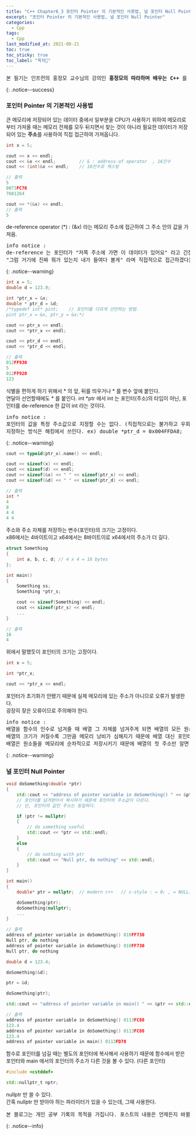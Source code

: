 ```yaml
---
title: "C++ Chapter6_3 포인터 Pointer 의 기본적인 사용법, 널 포인터 Null Pointer"
excerpt: "포인터 Pointer 의 기본적인 사용법, 널 포인터 Null Pointer"
categories:
  - Cpp
tags:
  - Cpp
last_modified_at: 2021-08-21
toc: true
toc_sticky: true
toc_label: "목차👀"
---
```


<pre>본 필기는 인프런의 홍정모 교수님의 강의인 <b>홍정모의 따라하며 배우는 C++</b> 를 듣고 작성합니다.</pre>{: .notice--success}

### 포인터 Pointer 의 기본적인 사용법
큰 메모리에 저장되어 있는 데이터 중에서 일부분을 CPU가 사용하기 위하여 메모리로부터 가져올 때는 메모리 전체를 모두 뒤지면서 찾는 것이 아니라 필요한 데이터가 저장되어 있는 **주소**를 사용하여
직접 접근하여 가져옵니다.

```cpp
int x = 5;

cout << x << endl;
cout << &x << endl;         // & : address-of operator	, 16진수
cout << (int)&x << endl;    // 10진수로 캐스팅

// 출력
5
0073FC70
7601264
```

```cpp
cout << *(&x) << endl;		
// 출력
5
```
de-reference operator (*) : (&x) 라는 메모리 주소에 접근하여 그 주소 안의 값을 가져옴.    
<pre>info notice :
de-reference 는 포인터가 "저쪽 주소에 가면 이 데이터가 있어요" 라고 간접적으로 가리키기만 하는 것에 대해서, 
"그럼 거기에 진짜 뭐가 있는지 내가 들여다 볼게" 라며 직접적으로 접근하겠다는 의미이다.</pre>{: .notice--warning}

```cpp
int x = 5;
double d = 123.0;

int *ptr_x = &x;	
double * ptr_d = &d;
/*typedef int* pint;    // 포인터를 다르게 선언하는 방법.
pint ptr_x = &x, ptr_y = &x;*/

cout << ptr_x << endl;
cout << *ptr_x << endl;

cout << ptr_d << endl;
cout << *ptr_d << endl;

// 출력
012FF930
5
012FF920
123
```
식별을 편하게 하기 위해서 * 의 앞, 뒤를 띄우거나 * 를 변수 앞에 붙인다.     
연달아 선언할때에도 * 를 붙인다.
int *ptr 에서 int 는 포인터(주소)의 타입이 아닌, 포인터를 de-reference 한 값이 int 라는 것이다.

<pre>info notice :
포인터의 값을 특정 주소값으로 지정할 수는 없다. (직접적으로는 불가하고 우회해서 쓸 수는 있다.)
지정하는 방식은 해킹에서 쓰인다. ex) double *ptr_d = 0x004FFDA8;
</pre>{: .notice--warning}

```cpp
cout << typeid(ptr_x).name() << endl;

cout << sizeof(x) << endl;
cout << sizeof(d) << endl;
cout << sizeof(&x) << " " << sizeof(ptr_x) << endl;
cout << sizeof(&d) << " " << sizeof(ptr_d) << endl;	

// 출력
int *
4
8
4 4
4 4
```
주소와 주소 자체를 저장하는 변수(포인터)의 크기는 고정이다.    
x86에서는 4바이트이고 x64에서는 8바이트이로 x64에서의 주소가 더 길다.

```cpp
struct Something
{
    int a, b, c, d;	// 4 x 4 = 16 bytes
};

int main()
{
    Something ss;
    Something *ptr_s;

    cout << sizeof(Something) << endl;
    cout << sizeof(ptr_s) << endl;
    ...
}

// 출력
16
4
```
위에서 말했듯이 포인터의 크기는 고정이다.

```cpp
int x = 5;

int *ptr_x;

cout << *ptr_x << endl;	
```
포인터가 초기화가 안됐기 때문에 실제 메모리에 있는 주소가 아니므로 오류가 발생한다.	    
굉장히 잦은 오류이므로 주의해야 한다.

<pre>info notice : 
배열을 함수의 인수로 넘겨줄 때 배열 그 자체를 넘겨주게 되면 배열의 모든 원소를 복사하기 때문에 
배열의 크기가 커질수록 그만큼 메모리 낭비가 심해지기 때문에 배열 대신 포인터로 받게 된다.    
배열은 원소들을 메모리에 순차적으로 저장시키기 때문에 배열의 첫 주소만 알면 (포인터로 넘겨받으면) 다른 원소들에 접근하는 것이 가능하다.</pre>{: .notice--warning}


### 널 포인터 Null Pointer
```cpp
void doSomething(double	*ptr)
{
    std::cout << "address of pointer variable in doSomething() " << &ptr << std::endl;
    // 포인터를 넘겨받아서 복사하기 때문에 포인터의 주소값이 다르다.
    // 단, 포인터의 값인 주소는 동일하다.

    if (ptr != nullptr)
    {
        // do something useful
        std::cout << *ptr << std::endl;
    }
    else
    {
        // do nothing with ptr
        std::cout << "Null ptr, do nothing" << std::endl;
    }
}

int main()
{
    double* ptr = nullptr;	// modern c++	// c-style : = 0; , = NULL;

    doSomething(ptr);
    doSomething(nullptr);
    ...
}

// 출력
address of pointer variable in doSomething() 010FF730
Null ptr, do nothing
address of pointer variable in doSomething() 010FF730
Null ptr, do nothing
```

```cpp
double d = 123.4;

doSomething(&d);

ptr = &d;

doSomething(ptr);

std::cout << "address of pointer variable in main() " << &ptr << std::endl;

// 출력
address of pointer variable in doSomething() 0113FC88
123.4
address of pointer variable in doSomething() 0113FC88
123.4
address of pointer variable in main() 0113FD78
```
함수로 포인터를 넘길 때는 별도의 포인터에 복사해서 사용하기 때문에 함수에서 받은 포인터와 main 에서의 포인터의 주소가 다른 것을 볼 수 있다. (다른 포인터)

```cpp
#include <cstddef>

std::nullptr_t nptr;	
```
nullptr 만 쓸 수 있다.     
간혹 nullptr 만 받아야 하는 파라미터가 있을 수 있는데, 그때 사용한다.

<pre>본 블로그는 개인 공부 기록의 목적을 가집니다. 포스트의 내용은 언제든지 바뀔 수 있습니다.</pre>{: .notice--info}